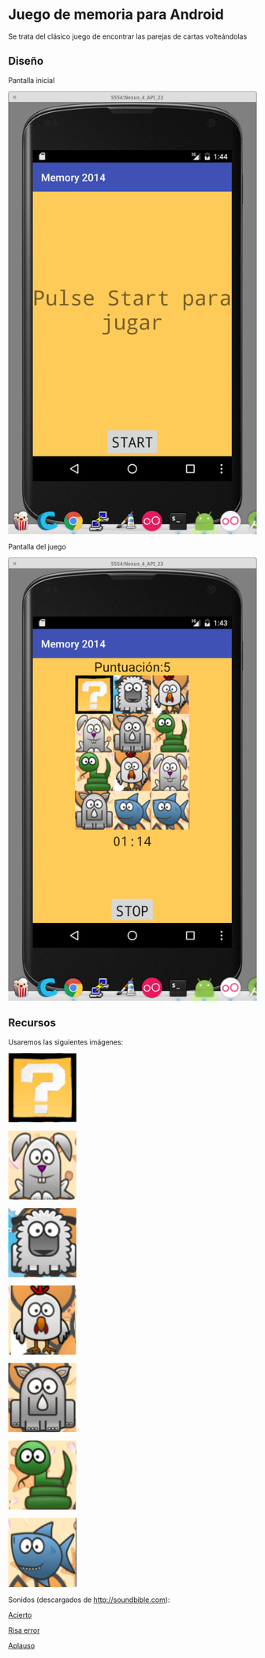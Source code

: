 # Juego de memoria para Android

Se trata del clásico juego de encontrar las parejas de cartas volteándolas

## Diseño

Pantalla inicial

![inicio](https://github.com/javacasm/AndroidJava2015/raw/master/temario/imagenes/JuegoMemoryInicio.png)

Pantalla del juego

![juego](https://github.com/javacasm/AndroidJava2015/raw/master/temario/imagenes/JuegoMemory.png)

## Recursos

Usaremos las siguientes imágenes:

![interrogación](https://raw.githubusercontent.com/javacasm/Memory2014/master/app/src/main/res/drawable/interrogacion.png)

![conejo](https://raw.githubusercontent.com/javacasm/Memory2014/master/app/src/main/res/drawable/conejo.png)

![oveja](https://raw.githubusercontent.com/javacasm/Memory2014/master/app/src/main/res/drawable/oveja.png)

![pollo](https://raw.githubusercontent.com/javacasm/Memory2014/master/app/src/main/res/drawable/pollo.png)

![rinoceronte](https://raw.githubusercontent.com/javacasm/Memory2014/master/app/src/main/res/drawable/rinoceronte.png)

![serpiente](https://raw.githubusercontent.com/javacasm/Memory2014/master/app/src/main/res/drawable/serpiente.png)

![tiburon](https://raw.githubusercontent.com/javacasm/Memory2014/master/app/src/main/res/drawable/tiburon.png)

Sonidos (descargados de http://soundbible.com):

[Acierto](https://raw.githubusercontent.com/javacasm/Memory2014/master/app/src/main/res/raw/sonido_acierto.ogg)

[Risa error](https://raw.githubusercontent.com/javacasm/Memory2014/master/app/src/main/res/raw/evil.ogg)

[Aplauso](https://raw.githubusercontent.com/javacasm/Memory2014/master/app/src/main/res/raw/applause.ogg)